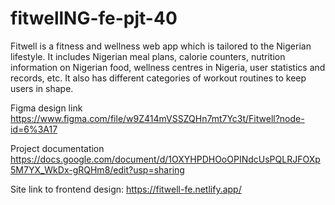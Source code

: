 # fitwellNG-fe-pjt-40

Fitwell is a fitness and wellness web app which is tailored to the Nigerian lifestyle. It includes Nigerian meal plans, calorie counters, nutrition information on Nigerian food, wellness centres in Nigeria, user statistics and records, etc. It also has different categories of workout routines to keep users in shape.

Figma design link
https://www.figma.com/file/w9Z414mVSSZQHn7mt7Yc3t/Fitwell?node-id=6%3A17

Project documentation
https://docs.google.com/document/d/1OXYHPDHOoOPINdcUsPQLRJFOXp5M7YX_WkDx-gRQHm8/edit?usp=sharing

Site link to frontend design:
https://fitwell-fe.netlify.app/

